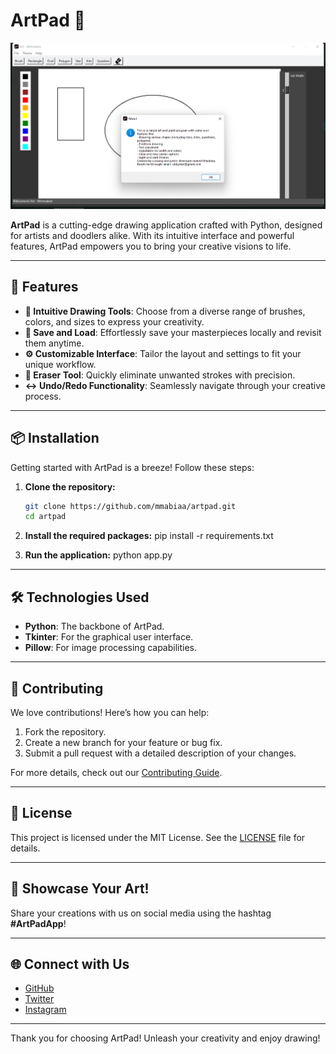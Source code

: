 # ArtPad 🎨

![ArtPad Banner](https://github.com/Mmabiaa/ArtPad/blob/main/Art/art.png)

**ArtPad** is a cutting-edge drawing application crafted with Python, designed for artists and doodlers alike. With its intuitive interface and powerful features, ArtPad empowers you to bring your creative visions to life.

---

## 🚀 Features

- **🎨 Intuitive Drawing Tools**: Choose from a diverse range of brushes, colors, and sizes to express your creativity.
- **💾 Save and Load**: Effortlessly save your masterpieces locally and revisit them anytime.
- **⚙️ Customizable Interface**: Tailor the layout and settings to fit your unique workflow.
- **🧹 Eraser Tool**: Quickly eliminate unwanted strokes with precision.
- **↔️ Undo/Redo Functionality**: Seamlessly navigate through your creative process.

---

## 📦 Installation

Getting started with ArtPad is a breeze! Follow these steps:

1. **Clone the repository:**
   ```bash
   git clone https://github.com/mmabiaa/artpad.git
   cd artpad

2. **Install the required packages:**
     pip install -r requirements.txt

3. **Run the application:**
    python app.py


---

## 🛠️ Technologies Used

- **Python**: The backbone of ArtPad.
- **Tkinter**: For the graphical user interface.
- **Pillow**: For image processing capabilities.

---

## 🤝 Contributing

We love contributions! Here’s how you can help:

1. Fork the repository.
2. Create a new branch for your feature or bug fix.
3. Submit a pull request with a detailed description of your changes.

For more details, check out our [Contributing Guide](contributions.md).

---

## 📄 License

This project is licensed under the MIT License. See the [LICENSE](LICENSE) file for details.

---

## 🌟 Showcase Your Art!

Share your creations with us on social media using the hashtag **#ArtPadApp**!

---

## 🌐 Connect with Us

- [GitHub](https://github.com/Mmabiaa)
- [Twitter](https://twitter.com/mmabiaa)
- [Instagram](https://instagram.com/mmabiaa_)

---

Thank you for choosing ArtPad! Unleash your creativity and enjoy drawing!
